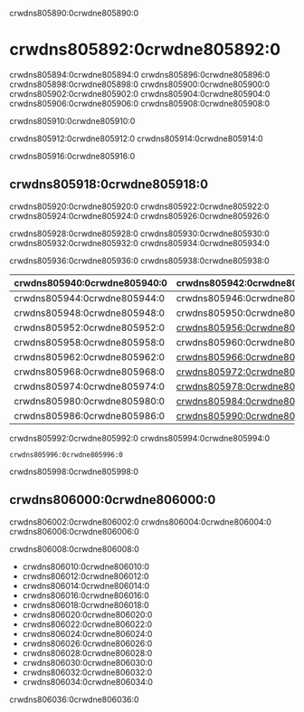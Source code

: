 crwdns805890:0crwdne805890:0
# crwdns805892:0crwdne805892:0

crwdns805894:0crwdne805894:0 crwdns805896:0crwdne805896:0 crwdns805898:0crwdne805898:0 crwdns805900:0crwdne805900:0 crwdns805902:0crwdne805902:0 crwdns805904:0crwdne805904:0 crwdns805906:0crwdne805906:0 crwdns805908:0crwdne805908:0

crwdns805910:0crwdne805910:0

crwdns805912:0crwdne805912:0 crwdns805914:0crwdne805914:0

crwdns805916:0crwdne805916:0
## crwdns805918:0crwdne805918:0

crwdns805920:0crwdne805920:0 crwdns805922:0crwdne805922:0 crwdns805924:0crwdne805924:0 crwdns805926:0crwdne805926:0

crwdns805928:0crwdne805928:0 crwdns805930:0crwdne805930:0 crwdns805932:0crwdne805932:0 crwdns805934:0crwdne805934:0

crwdns805936:0crwdne805936:0 crwdns805938:0crwdne805938:0

| crwdns805940:0crwdne805940:0 | crwdns805942:0crwdne805942:0                                 |
| ---------------------------- | ------------------------------------------------------------ |
| crwdns805944:0crwdne805944:0 | crwdns805946:0crwdne805946:0                                 |
| crwdns805948:0crwdne805948:0 | crwdns805950:0crwdne805950:0                                 |
| crwdns805952:0crwdne805952:0 | [crwdns805956:0crwdne805956:0](crwdns805954:0crwdne805954:0) |
| crwdns805958:0crwdne805958:0 | crwdns805960:0crwdne805960:0                                 |
| crwdns805962:0crwdne805962:0 | [crwdns805966:0crwdne805966:0](crwdns805964:0crwdne805964:0) |
| crwdns805968:0crwdne805968:0 | [crwdns805972:0crwdne805972:0](crwdns805970:0crwdne805970:0) |
| crwdns805974:0crwdne805974:0 | [crwdns805978:0crwdne805978:0](crwdns805976:0crwdne805976:0) |
| crwdns805980:0crwdne805980:0 | [crwdns805984:0crwdne805984:0](crwdns805982:0crwdne805982:0) |
| crwdns805986:0crwdne805986:0 | [crwdns805990:0crwdne805990:0](crwdns805988:0crwdne805988:0) |

crwdns805992:0crwdne805992:0 crwdns805994:0crwdne805994:0

```
crwdns805996:0crwdne805996:0
```

crwdns805998:0crwdne805998:0
## crwdns806000:0crwdne806000:0

crwdns806002:0crwdne806002:0 crwdns806004:0crwdne806004:0 crwdns806006:0crwdne806006:0

crwdns806008:0crwdne806008:0

- crwdns806010:0crwdne806010:0
- crwdns806012:0crwdne806012:0
- crwdns806014:0crwdne806014:0
- crwdns806016:0crwdne806016:0
- crwdns806018:0crwdne806018:0
- crwdns806020:0crwdne806020:0
- crwdns806022:0crwdne806022:0
- crwdns806024:0crwdne806024:0
- crwdns806026:0crwdne806026:0
- crwdns806028:0crwdne806028:0
- crwdns806030:0crwdne806030:0
- crwdns806032:0crwdne806032:0
- crwdns806034:0crwdne806034:0

crwdns806036:0crwdne806036:0
